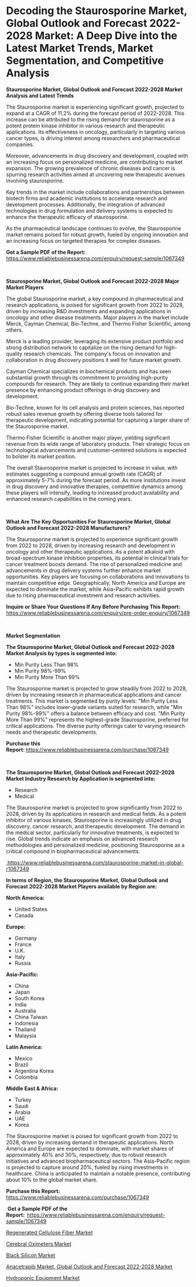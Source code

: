 <p><h1>Decoding the Staurosporine Market, Global Outlook and Forecast 2022-2028 Market: A Deep Dive into the Latest Market Trends, Market Segmentation, and Competitive Analysis</h1></p><p><strong>Staurosporine Market, Global Outlook and Forecast 2022-2028 Market Analysis and Latest Trends</strong></p>
<p><p>The Staurosporine market is experiencing significant growth, projected to expand at a CAGR of 11.2% during the forecast period of 2022-2028. This increase can be attributed to the rising demand for staurosporine as a potent protein kinase inhibitor in various research and therapeutic applications. Its effectiveness in oncology, particularly in targeting various cancer types, is driving interest among researchers and pharmaceutical companies.</p><p>Moreover, advancements in drug discovery and development, coupled with an increasing focus on personalized medicine, are contributing to market expansion. The growing prevalence of chronic diseases and cancer is spurring research activities aimed at uncovering new therapeutic avenues involving staurosporine.</p><p>Key trends in the market include collaborations and partnerships between biotech firms and academic institutions to accelerate research and development processes. Additionally, the integration of advanced technologies in drug formulation and delivery systems is expected to enhance the therapeutic efficacy of staurosporine.</p><p>As the pharmaceutical landscape continues to evolve, the Staurosporine market remains poised for robust growth, fueled by ongoing innovation and an increasing focus on targeted therapies for complex diseases.</p></p>
<p><strong>Get a Sample PDF of the Report:&nbsp;</strong> <a href="https://www.reliablebusinessarena.com/enquiry/request-sample/1067349">https://www.reliablebusinessarena.com/enquiry/request-sample/1067349</a></p>
<p>&nbsp;</p>
<p><strong>Staurosporine Market, Global Outlook and Forecast 2022-2028 Major Market Players</strong></p>
<p><p>The global Staurosporine market, a key compound in pharmaceutical and research applications, is poised for significant growth from 2022 to 2028, driven by increasing R&D investments and expanding applications in oncology and other disease treatments. Major players in the market include Merck, Cayman Chemical, Bio-Techne, and Thermo Fisher Scientific, among others.</p><p>Merck is a leading provider, leveraging its extensive product portfolio and strong distribution network to capitalize on the rising demand for high-quality research chemicals. The company's focus on innovation and collaboration in drug discovery positions it well for future market growth.</p><p>Cayman Chemical specializes in biochemical products and has seen substantial growth through its commitment to providing high-purity compounds for research. They are likely to continue expanding their market presence by enhancing product offerings in drug discovery and development.</p><p>Bio-Techne, known for its cell analysis and protein sciences, has reported robust sales revenue growth by offering diverse tools tailored for therapeutic development, indicating potential for capturing a larger share of the Staurosporine market.</p><p>Thermo Fisher Scientific is another major player, yielding significant revenue from its wide range of laboratory products. Their strategic focus on technological advancements and customer-centered solutions is expected to bolster its market position.</p><p>The overall Staurosporine market is projected to increase in value, with estimates suggesting a compound annual growth rate (CAGR) of approximately 5-7% during the forecast period. As more institutions invest in drug discovery and innovative therapies, competitive dynamics among these players will intensify, leading to increased product availability and enhanced research capabilities in the coming years.</p></p>
<p>&nbsp;</p>
<p><strong>What Are The Key Opportunities For Staurosporine Market, Global Outlook and Forecast 2022-2028 Manufacturers?</strong></p>
<p><p>The Staurosporine market is projected to experience significant growth from 2022 to 2028, driven by increasing research and development in oncology and other therapeutic applications. As a potent alkaloid with broad-spectrum kinase inhibition properties, its potential in clinical trials for cancer treatment boosts demand. The rise of personalized medicine and advancements in drug delivery systems further enhance market opportunities. Key players are focusing on collaborations and innovations to maintain competitive edge. Geographically, North America and Europe are expected to dominate the market, while Asia-Pacific exhibits rapid growth due to rising pharmaceutical investment and research activities.</p></p>
<p><strong>Inquire or Share Your Questions If Any Before Purchasing This Report:</strong> <a href="https://www.reliablebusinessarena.com/enquiry/pre-order-enquiry/1067349">https://www.reliablebusinessarena.com/enquiry/pre-order-enquiry/1067349</a></p>
<p>&nbsp;</p>
<p><strong>Market Segmentation</strong></p>
<p><strong>The Staurosporine Market, Global Outlook and Forecast 2022-2028 Market Analysis by types is segmented into:</strong></p>
<p><ul><li>Min Purity Less Than 98%</li><li>Min Purity 98%-99%</li><li>Min Purity More Than 99%</li></ul></p>
<p><p>The Staurosporine market is projected to grow steadily from 2022 to 2028, driven by increasing research in pharmaceutical applications and cancer treatments. This market is segmented by purity levels: "Min Purity Less Than 98%" includes lower-grade variants suited for research, while "Min Purity 98%-99%" offers a balance between efficacy and cost. "Min Purity More Than 99%" represents the highest-grade Staurosporine, preferred for critical applications. The diverse purity offerings cater to varying research needs and therapeutic developments.</p></p>
<p><strong>Purchase this Report:&nbsp;</strong><a href="https://www.reliablebusinessarena.com/purchase/1067349">https://www.reliablebusinessarena.com/purchase/1067349</a></p>
<p>&nbsp;</p>
<p><strong>The Staurosporine Market, Global Outlook and Forecast 2022-2028 Market Industry Research by Application is segmented into:</strong></p>
<p><ul><li>Research</li><li>Medical</li></ul></p>
<p><p>The Staurosporine market is projected to grow significantly from 2022 to 2028, driven by its applications in research and medical fields. As a potent inhibitor of various kinases, Staurosporine is increasingly utilized in drug discovery, cancer research, and therapeutic development. The demand in the medical sector, particularly for innovative treatments, is expected to rise. Global trends indicate an emphasis on advanced research methodologies and personalized medicine, positioning Staurosporine as a critical compound in biopharmaceutical advancements.</p></p>
<p><a href="https://www.reliablebusinessarena.com/staurosporine-market-in-global-r1067349">&nbsp;https://www.reliablebusinessarena.com/staurosporine-market-in-global-r1067349</a></p>
<p><strong>In terms of Region, the Staurosporine Market, Global Outlook and Forecast 2022-2028 Market Players available by Region are:</strong></p>
<p>
    <p> <strong> North America: </strong>
        <ul>
            <li>United States</li>
            <li>Canada</li>
        </ul>
        </p> 
    <p> <strong> Europe: </strong>
        <ul>
            <li>Germany</li>
            <li>France</li>
            <li>U.K.</li>
            <li>Italy</li>
            <li>Russia</li>
        </ul>
        </p> 
    <p> <strong> Asia-Pacific: </strong>
        <ul>
            <li>China</li>
            <li>Japan</li>
            <li>South Korea</li>
            <li>India</li>
            <li>Australia</li>
            <li>China Taiwan</li>
            <li>Indonesia</li>
            <li>Thailand</li>
            <li>Malaysia</li>
        </ul>
        </p> 
    <p> <strong> Latin America: </strong>
        <ul>
            <li>Mexico</li>
            <li>Brazil</li>
            <li>Argentina Korea</li>
            <li>Colombia</li>
        </ul>
        </p> 
    <p> <strong> Middle East & Africa: </strong>
        <ul>
            <li>Turkey</li>
            <li>Saudi</li>
            <li>Arabia</li>
            <li>UAE</li>
            <li>Korea</li>
        </ul>
    </p>
    </p>
<p><p>The Staurosporine market is poised for significant growth from 2022 to 2028, driven by increasing demand in therapeutic applications. North America and Europe are expected to dominate, with market shares of approximately 40% and 30%, respectively, due to robust research initiatives and advanced biopharmaceutical sectors. The Asia-Pacific region is projected to capture around 20%, fueled by rising investments in healthcare. China is anticipated to maintain a notable presence, contributing about 10% to the global market share.</p></p>
<p><strong>Purchase this Report: </strong><a href="https://www.reliablebusinessarena.com/purchase/1067349">https://www.reliablebusinessarena.com/purchase/1067349</a></p>
<p>&nbsp;<strong>Get a Sample PDF of the Report:&nbsp;&nbsp;</strong><a href="https://www.reliablebusinessarena.com/enquiry/request-sample/1067349">https://www.reliablebusinessarena.com/enquiry/request-sample/1067349</a></p>
<p><strong></strong></p>
<p><p><a href="https://issuu.com/reportprime-2/docs/regenerated-cellulose-fiber-market-_8db5ebff7d722f">Regenerated Cellulose Fiber Market</a></p><p><a href="https://www.linkedin.com/pulse/strategic-roadmap-success-global-cerebral-oximeters-market-mf0be?trackingId=G0rFsfIORFemg3iLtBuECw%3D%3D">Cerebral Oximeters Market</a></p><p><a href="https://issuu.com/reportprime-2/docs/black-silicon-market-size-2030.pptx_342808b245836d">Black Silicon Market</a></p><p><a href="https://github.com/julyju69/Market-Research-Report-List-5/blob/main/anacetrapib-market-global-outlook-and-forecast-2022-2028-market.md">Anacetrapib Market, Global Outlook and Forecast 2022-2028 Market</a></p><p><a href="https://www.linkedin.com/pulse/hydroponic-equipment-market-industry-trends-forecast-period-yybkf?trackingId=LJQ3PSDGSuWne73cf2yBew%3D%3D">Hydroponic Equipment Market</a></p></p>